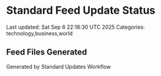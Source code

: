 # Standard Feed Update Status
Last updated: Sat Sep  6 22:18:30 UTC 2025
Categories: technology,business,world

## Feed Files Generated

Generated by Standard Updates Workflow
